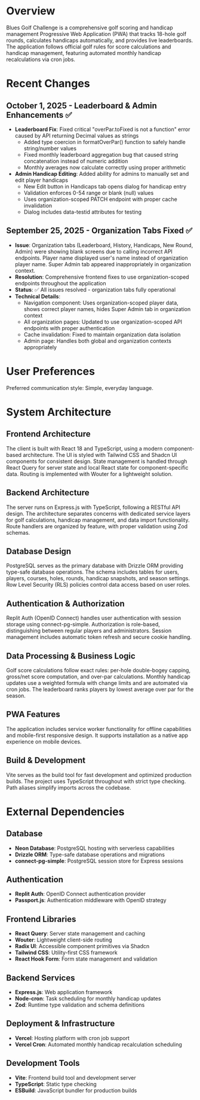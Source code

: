 # Overview

Blues Golf Challenge is a comprehensive golf scoring and handicap management Progressive Web Application (PWA) that tracks 18-hole golf rounds, calculates handicaps automatically, and provides live leaderboards. The application follows official golf rules for score calculations and handicap management, featuring automated monthly handicap recalculations via cron jobs.

# Recent Changes

## October 1, 2025 - Leaderboard & Admin Enhancements ✅
- **Leaderboard Fix**: Fixed critical "overPar.toFixed is not a function" error caused by API returning Decimal values as strings
  - Added type coercion in formatOverPar() function to safely handle string/number values
  - Fixed monthly leaderboard aggregation bug that caused string concatenation instead of numeric addition
  - Monthly averages now calculate correctly using proper arithmetic
- **Admin Handicap Editing**: Added ability for admins to manually set and edit player handicaps
  - New Edit button in Handicaps tab opens dialog for handicap entry
  - Validation enforces 0-54 range or blank (null) values
  - Uses organization-scoped PATCH endpoint with proper cache invalidation
  - Dialog includes data-testid attributes for testing

## September 25, 2025 - Organization Tabs Fixed ✅
- **Issue**: Organization tabs (Leaderboard, History, Handicaps, New Round, Admin) were showing blank screens due to calling incorrect API endpoints. Player name displayed user's name instead of organization player name. Super Admin tab appeared inappropriately in organization context.
- **Resolution**: Comprehensive frontend fixes to use organization-scoped endpoints throughout the application
- **Status**: ✅ All issues resolved - organization tabs fully operational
- **Technical Details**: 
  - Navigation component: Uses organization-scoped player data, shows correct player names, hides Super Admin tab in organization context
  - All organization pages: Updated to use organization-scoped API endpoints with proper authentication
  - Cache invalidation: Fixed to maintain organization data isolation
  - Admin page: Handles both global and organization contexts appropriately

# User Preferences

Preferred communication style: Simple, everyday language.

# System Architecture

## Frontend Architecture
The client is built with React 18 and TypeScript, using a modern component-based architecture. The UI is styled with Tailwind CSS and Shadcn UI components for consistent design. State management is handled through React Query for server state and local React state for component-specific data. Routing is implemented with Wouter for a lightweight solution.

## Backend Architecture
The server runs on Express.js with TypeScript, following a RESTful API design. The architecture separates concerns with dedicated service layers for golf calculations, handicap management, and data import functionality. Route handlers are organized by feature, with proper validation using Zod schemas.

## Database Design
PostgreSQL serves as the primary database with Drizzle ORM providing type-safe database operations. The schema includes tables for users, players, courses, holes, rounds, handicap snapshots, and season settings. Row Level Security (RLS) policies control data access based on user roles.

## Authentication & Authorization
Replit Auth (OpenID Connect) handles user authentication with session storage using connect-pg-simple. Authorization is role-based, distinguishing between regular players and administrators. Session management includes automatic token refresh and secure cookie handling.

## Data Processing & Business Logic
Golf score calculations follow exact rules: per-hole double-bogey capping, gross/net score computation, and over-par calculations. Monthly handicap updates use a weighted formula with change limits and are automated via cron jobs. The leaderboard ranks players by lowest average over par for the season.

## PWA Features
The application includes service worker functionality for offline capabilities and mobile-first responsive design. It supports installation as a native app experience on mobile devices.

## Build & Development
Vite serves as the build tool for fast development and optimized production builds. The project uses TypeScript throughout with strict type checking. Path aliases simplify imports across the codebase.

# External Dependencies

## Database
- **Neon Database**: PostgreSQL hosting with serverless capabilities
- **Drizzle ORM**: Type-safe database operations and migrations
- **connect-pg-simple**: PostgreSQL session store for Express sessions

## Authentication
- **Replit Auth**: OpenID Connect authentication provider
- **Passport.js**: Authentication middleware with OpenID strategy

## Frontend Libraries
- **React Query**: Server state management and caching
- **Wouter**: Lightweight client-side routing
- **Radix UI**: Accessible component primitives via Shadcn
- **Tailwind CSS**: Utility-first CSS framework
- **React Hook Form**: Form state management and validation

## Backend Services
- **Express.js**: Web application framework
- **Node-cron**: Task scheduling for monthly handicap updates
- **Zod**: Runtime type validation and schema definitions

## Deployment & Infrastructure
- **Vercel**: Hosting platform with cron job support
- **Vercel Cron**: Automated monthly handicap recalculation scheduling

## Development Tools
- **Vite**: Frontend build tool and development server
- **TypeScript**: Static type checking
- **ESBuild**: JavaScript bundler for production builds